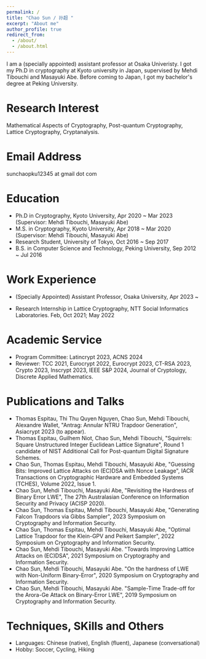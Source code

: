 ```yaml
---
permalink: /
title: "Chao Sun / 孙超 "
excerpt: "About me"
author_profile: true
redirect_from: 
  - /about/
  - /about.html
---
```

I am a (specially appointed) assistant professor at Osaka Univeristy. I got my Ph.D in cryptography at Kyoto university in Japan, supervised by Mehdi Tibouchi and Masayuki Abe. Before coming to Japan, I got my bachelor's degree at Peking University.

Research Interest
======
 Mathematical Aspects of Cryptography, Post-quantum Cryptography, Lattice Cryptography, Cryptanalysis.
 
Email Address
======
 sunchaopku12345 at gmail dot com

Education
======
* Ph.D in Cryptography, Kyoto University, Apr 2020 ~ Mar 2023 (Supervisor: Mehdi Tibouchi, Masayuki Abe)
* M.S. in Cryptography, Kyoto University, Apr 2018 ~ Mar 2020 (Supervisor: Mehdi Tibouchi, Masayuki Abe)
* Research Student, University of Tokyo, Oct 2016 ~ Sep 2017
* B.S. in Computer Science and Technology, Peking University, Sep 2012 ~ Jul 2016


Work Experience
======
* (Specially Appointed) Assistant Professor, Osaka University, Apr 2023 ~ 


* Research Internship in Lattice Cryptography, NTT Social Informatics Laboratories.  Feb, Oct 2021; May 2022

Academic Service
======
* Program Committee: Latincrypt 2023, ACNS 2024
* Reviewer: TCC 2021, Eurocrypt 2022, Eurocrypt 2023, CT-RSA 2023, Crypto 2023, Inscrypt 2023, IEEE S&P 2024, Journal of Cryptology, Discrete Applied Mathematics.

Publications and Talks
======
* Thomas Espitau, Thi Thu Quyen Nguyen, Chao Sun, Mehdi Tibouchi, Alexandre Wallet, "Antrag: Annular NTRU Trapdoor Generation", Asiacrypt 2023 (to appear).
* Thomas Espitau, Guilhem Niot, Chao Sun, Mehdi Tibouchi, "Squirrels: Square Unstructured Integer Euclidean Lattice Signature", Round 1 candidate of NIST Additional Call for Post-quantum Digital Signature Schemes.
* Chao Sun, Thomas Espitau, Mehdi Tibouchi,  Masayuki Abe, "Guessing Bits: Improved Lattice Attacks on (EC)DSA with Nonce Leakage", IACR Transactions on Cryptographic Hardware and Embedded Systems (TCHES), Volume 2022, Issue 1.
* Chao Sun, Mehdi Tibouchi, Masayuki Abe, "Revisiting the Hardness of Binary Error LWE", The 27th Australasian Conference on Information Security and Privacy (ACISP 2020).
* Chao Sun, Thomas Espitau, Mehdi Tibouchi, Masayuki Abe, "Generating Falcon Trapdoors via Gibbs Sampler", 2023 Symposium on Cryptography and Information Security.
* Chao Sun, Thomas Espitau, Mehdi Tibouchi, Masayuki Abe, "Optimal Lattice Trapdoor for the Klein-GPV and Peikert Sampler", 2022 Symposium on Cryptography and Information Security.
* Chao Sun, Mehdi Tibouchi, Masayuki Abe. "Towards Improving Lattice Attacks on (EC)DSA", 2021 Symposium on Cryptography and Information Security.
* Chao Sun, Mehdi Tibouchi, Masayuki Abe. "On the hardness of LWE with Non-Uniform Binary-Error", 2020 Symposium on Cryptography and Information Security.
* Chao Sun, Mehdi Tibouchi, Masayuki Abe. "Sample-Time Trade-off for the Arora-Ge Attack on Binary-Error LWE", 2019 Symposium on Cryptography and Information Security.

Techniques, SKills and Others
======
* Languages:  Chinese (native), English (fluent), Japanese (conversational)
* Hobby: Soccer, Cycling, Hiking


